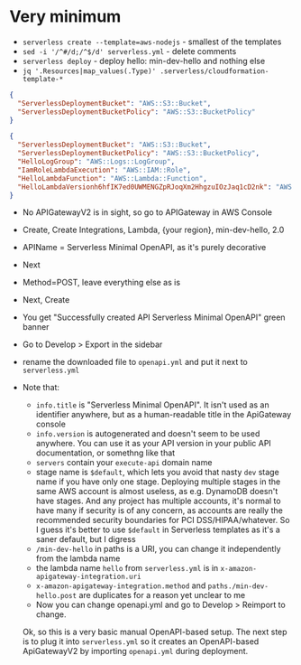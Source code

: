# Very minimum

- `serverless create --template=aws-nodejs` - smallest of the templates
- `sed -i '/^#/d;/^$/d' serverless.yml` - delete comments
- `serverless deploy` - deploy hello: min-dev-hello and nothing else
- `jq '.Resources|map_values(.Type)' .serverless/cloudformation-template-*` 
```json
{
  "ServerlessDeploymentBucket": "AWS::S3::Bucket",
  "ServerlessDeploymentBucketPolicy": "AWS::S3::BucketPolicy"
}
```

```json
{
  "ServerlessDeploymentBucket": "AWS::S3::Bucket",
  "ServerlessDeploymentBucketPolicy": "AWS::S3::BucketPolicy",
  "HelloLogGroup": "AWS::Logs::LogGroup",
  "IamRoleLambdaExecution": "AWS::IAM::Role",
  "HelloLambdaFunction": "AWS::Lambda::Function",
  "HelloLambdaVersionh6hfIK7ed0UWMENGZpRJoqXm2HhgzuIOzJaq1cD2nk": "AWS::Lambda::Version"
}
```

- No APIGatewayV2 is in sight, so go to APIGateway in AWS Console
- Create, Create Integrations, Lambda, {your region}, min-dev-hello, 2.0
- APIName = Serverless Minimal OpenAPI, as it's purely decorative
- Next
- Method=POST, leave everything else as is
- Next, Create
- You get "Successfully created API Serverless Minimal OpenAPI" green banner
- Go to Develop > Export in the sidebar
- rename the downloaded file to `openapi.yml` and put it next to `serverless.yml`
- Note that:
  - `info.title` is "Serverless Minimal OpenAPI". It isn't used as an identifier anywhere,
    but as a human-readable title in the ApiGateway console
  - `info.version` is autogenerated and doesn't seem to be used anywhere. You can use it
    as your API version in your public API documentation, or somethng like that
  - `servers` contain your `execute-api` domain name
  - stage name is `$default`, which lets you avoid that nasty `dev` stage name if you have
    only one stage. Deploying multiple stages in the same AWS account is almost useless,
    as e.g. DynamoDB doesn't have stages. And any project has multiple accounts, it's
    normal to have many if security is of any concern, as accounts are really
    the recommended security boundaries for PCI DSS/HIPAA/whatever. So I guess it's 
    better to use `$default` in Serverless templates as it's a saner default, but I digress
  - `/min-dev-hello` in paths is a URI, you can change it independently from
    the lambda name
  - the lambda name `hello` from `serverless.yml` is in `x-amazon-apigateway-integration.uri`
  - `x-amazon-apigateway-integration.method` and `paths./min-dev-hello.post` are duplicates for
    a reason yet unclear to me
  - Now you can change openapi.yml and go to Develop > Reimport to change.

  Ok, so this is a very basic manual OpenAPI-based setup. The next step is to plug it into `serverless.yml` so it creates an OpenAPI-based ApiGatewayV2 by importing `openapi.yml` during deployment.

